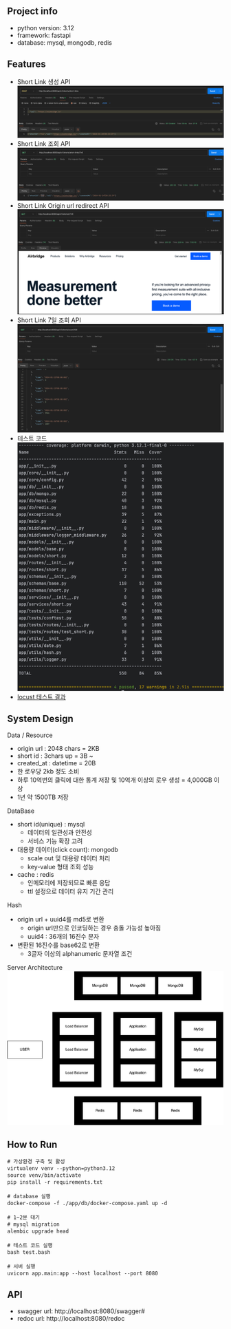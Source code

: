 ## Project info
- python version: 3.12
- framework: fastapi
- database: mysql, mongodb, redis

## Features
- Short Link 생성 API
![img.png](img.png)
- Short Link 조회 API
![img_1.png](img_1.png)
- Short Link Origin url redirect API
![img_2.png](img_2.png)
- Short Link 7일 조회 API
![img_3.png](img_3.png)
- 테스트 코드
![img_4.png](img_4.png)
- [locust 테스트 결과](app%2Flocust_test_report.html)


## System Design
Data / Resource
- origin url : 2048 chars = 2KB
- short id : 3chars up = 3B ~
- created_at : datetime = 20B
- 한 로우당 2kb 정도 소비
- 하루 10억번의 클릭에 대한 통계 저장 및 10억개 이상의 로우 생성 = 4,000GB 이상
- 1년 약 1500TB 저장

DataBase
- short id(unique) : mysql
    - 데이터의 일관성과 안전성
    - 서비스 기능 확장 고려
- 대용량 데이터(click count): mongodb
    - scale out 및 대용량 데이터 처리
    - key-value 형태 조회 성능
- cache : redis
    - 인메모리에 저장되므로 빠른 응답
    - ttl 설정으로 데이터 유지 기간 관리

Hash
- origin url + uuid4를 md5로 변환
    - origin url만으로 인코딩하는 경우 충돌 가능성 높아짐
    - uuid4 : 36개의 16진수 문자
- 변환된 16진수를 base62로 변환
    - 3글자 이상의 alphanumeric 문자열 조건

Server Architecture
![server.png](server.png)


## How to Run
```shell
# 가상환경 구축 및 활성 
virtualenv venv --python=python3.12
source venv/bin/activate
pip install -r requirements.txt

# database 실행
docker-compose -f ./app/db/docker-compose.yaml up -d

# 1~2분 대기
# mysql migration
alembic upgrade head

# 테스트 코드 실행
bash test.bash

# 서버 실행
uvicorn app.main:app --host localhost --port 8080
```

## API
- swagger url: http://localhost:8080/swagger#
- redoc url: http://localhost:8080/redoc
